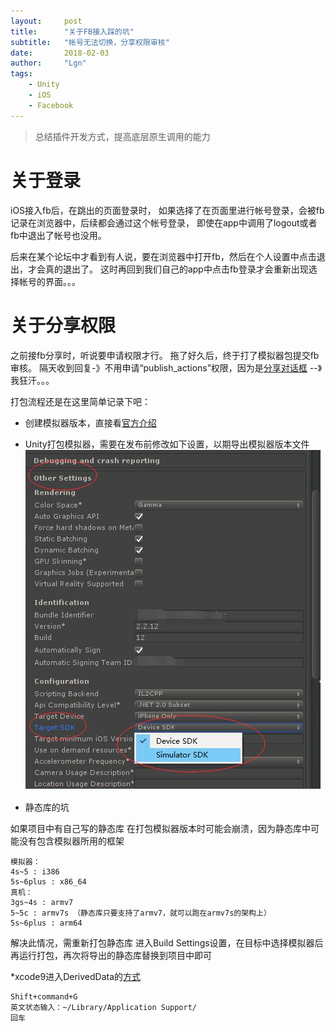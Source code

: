 ```yaml
---
layout:     post
title:      "关于FB接入踩的坑"
subtitle:   "帐号无法切换，分享权限审核"
date:       2018-02-03
author:     "Lgn"
tags:
    - Unity
    - iOS
    - Facebook
---
```


> 总结插件开发方式，提高底层原生调用的能力

# 关于登录

iOS接入fb后，在跳出的页面登录时，
如果选择了在页面里进行帐号登录，会被fb记录在浏览器中，后续都会通过这个帐号登录，
即使在app中调用了logout或者fb中退出了帐号也没用。

后来在某个论坛中才看到有人说，要在浏览器中打开fb，然后在个人设置中点击退出，才会真的退出了。
这时再回到我们自己的app中点击fb登录才会重新出现选择帐号的界面。。。

# 关于分享权限

之前接fb分享时，听说要申请权限才行。
拖了好久后，终于打了模拟器包提交fb审核。
隔天收到回复-》不用申请“publish_actions”权限，因为是[分享对话框](https://developers.facebook.com/docs/sharing/reference/share-dialog) 
--》我狂汗。。。

打包流程还是在这里简单记录下吧：
* 创建模拟器版本，直接看[官方介绍](https://developers.facebook.com/docs/ios/getting-started/advanced?locale=zh_CN)

* Unity打包模拟器，需要在发布前修改如下设置，以期导出模拟器版本文件
![img](/img/in-post/simulator_setting2.jpg)

* 静态库的坑

如果项目中有自己写的静态库
在打包模拟器版本时可能会崩溃，因为静态库中可能没有包含模拟器所用的框架
````
模拟器：
4s~5 : i386
5s~6plus : x86_64
真机：
3gs~4s : armv7
5~5c : armv7s （静态库只要支持了armv7，就可以跑在armv7s的架构上）
5s~6plus : arm64
````

解决此情况，需重新打包静态库
进入Build Settings设置，在目标中选择模拟器后再运行打包，再次将导出的静态库替换到项目中即可

*xcode9进入DerivedData的[方式](https://stackoverflow.com/questions/46468220/how-to-delete-derived-data-in-xcode-9)
````
Shift+command+G
英文状态输入：~/Library/Application Support/
回车
````